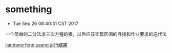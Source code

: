 # something


* Tue Sep 26 08:40:31 CST 2017

一个简单的二分法求三次方程的根，以后应该实现区间的寻找和作业要求的迭代法

[jiandanerfenqiusanci运行结果](https://github.com/ZhuBrocadeSoar/something/blob/master/pics/jiandanerfenqiusanci.png)

